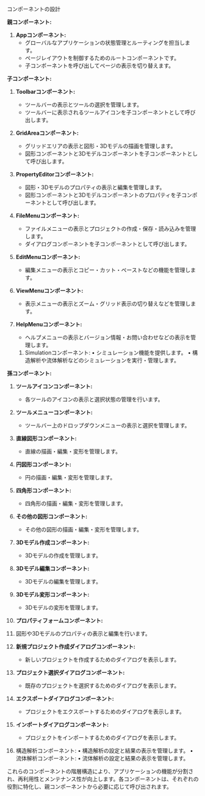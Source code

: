 コンポーネントの設計

**親コンポーネント:**

1. **Appコンポーネント:**
   - グローバルなアプリケーションの状態管理とルーティングを担当します。
   - ページレイアウトを制御するためのルートコンポーネントです。
   - 子コンポーネントを呼び出してページの表示を切り替えます。

**子コンポーネント:**

1. **Toolbarコンポーネント:**
   - ツールバーの表示とツールの選択を管理します。
   - ツールバーに表示されるツールアイコンを子コンポーネントとして呼び出します。

2. **GridAreaコンポーネント:**
   - グリッドエリアの表示と図形・3Dモデルの描画を管理します。
   - 図形コンポーネントと3Dモデルコンポーネントを子コンポーネントとして呼び出します。

3. **PropertyEditorコンポーネント:**
   - 図形・3Dモデルのプロパティの表示と編集を管理します。
   - 図形コンポーネントと3Dモデルコンポーネントのプロパティを子コンポーネントとして呼び出します。

4. **FileMenuコンポーネント:**
   - ファイルメニューの表示とプロジェクトの作成・保存・読み込みを管理します。
   - ダイアログコンポーネントを子コンポーネントとして呼び出します。

5. **EditMenuコンポーネント:**
   - 編集メニューの表示とコピー・カット・ペーストなどの機能を管理します。

6. **ViewMenuコンポーネント:**
   - 表示メニューの表示とズーム・グリッド表示の切り替えなどを管理します。

7. **HelpMenuコンポーネント:**
   - ヘルプメニューの表示とバージョン情報・お問い合わせなどの表示を管理します。

	1.	Simulationコンポーネント:
	•	シミュレーション機能を提供します。
	•	構造解析や流体解析などのシミュレーションを実行・管理します。

**孫コンポーネント:**

1. **ツールアイコンコンポーネント:**
   - 各ツールのアイコンの表示と選択状態の管理を行います。

2. **ツールメニューコンポーネント:**
   - ツールバー上のドロップダウンメニューの表示と選択を管理します。

3. **直線図形コンポーネント:**
   - 直線の描画・編集・変形を管理します。

4. **円図形コンポーネント:**
   - 円の描画・編集・変形を管理します。

5. **四角形コンポーネント:**
   - 四角形の描画・編集・変形を管理します。

6. **その他の図形コンポーネント:**
   - その他の図形の描画・編集・変形を管理します。

7. **3Dモデル作成コンポーネント:**
   - 3Dモデルの作成を管理します。

8. **3Dモデル編集コンポーネント:**
   - 3Dモデルの編集を管理します。

9. **3Dモデル変形コンポーネント:**
   - 3Dモデルの変形を管理します。

10. **プロパティフォームコンポーネント:**
11. 図形や3Dモデルのプロパティの表示と編集を行います。

12. **新規プロジェクト作成ダイアログコンポーネント:**
    - 新しいプロジェクトを作成するためのダイアログを表示します。

13. **プロジェクト選択ダイアログコンポーネント:**
    - 既存のプロジェクトを選択するためのダイアログを表示します。

14. **エクスポートダイアログコンポーネント:**
    - プロジェクトをエクスポートするためのダイアログを表示します。

15. **インポートダイアログコンポーネント:**
    - プロジェクトをインポートするためのダイアログを表示します。

16. 構造解析コンポーネント:
     •	構造解析の設定と結果の表示を管理します。
     •	流体解析コンポーネント:
     •	流体解析の設定と結果の表示を管理します。

これらのコンポーネントの階層構造により、アプリケーションの機能が分割され、再利用性とメンテナンス性が向上します。各コンポーネントは、それぞれの役割に特化し、親コンポーネントから必要に応じて呼び出されます。